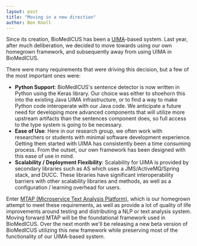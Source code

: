 ```yaml
---
layout: post
title: "Moving in a new direction"
author: Ben Knoll
---
```

Since its creation, BioMedICUS has been a [UIMA](https://uima.apache.org/)-based system. Last year, after much deliberation, we decided to move towards using our own homegrown framework, and subsequently away from using UIMA in BioMedICUS.

There were many requirements that were driving this decision, but a few of the most important ones were:

- **Python Support**: BioMedICUS's sentence detector is now written in Python using the Keras library. Our choice was either to shoehorn this into the existing Java UIMA infrastructure, or to find a way to make Python code interoperate with our Java code. We anticipate a future need for developing more advanced components that will utilize more upstream artifacts than the sentences component does, so full access to the type system is going to be necessary.
- **Ease of Use**: Here in our research group, we often work with researchers or students with minimal software development experience. Getting them started with UIMA has consistently been a time consuming process. From the outset, our own framework has been designed with this ease of use in mind.
- **Scalability / Deployment Flexibility**: Scalability for UIMA is provided by secondary libraries such as AS which uses a JMS/ActiveMQ/Spring stack, and DUCC. These libraries have significant interoperability barriers with other scalability libraries and methods, as well as a configuration / learning overhead for users.

Enter [MTAP (Microservice Text Analysis Platform)](https://nlpie.github.io/mtap), which is our homegrown attempt to meet these requirements, as well as provide a lot of quality of life improvements around testing and distributing a NLP or text analysis system. Moving forward MTAP will be the foundational framework used in BioMedICUS. Over the next month we'll be releasing a new beta version of BioMedICUS utilizing this new framework while preserving most of the functionality of our UIMA-based system.
